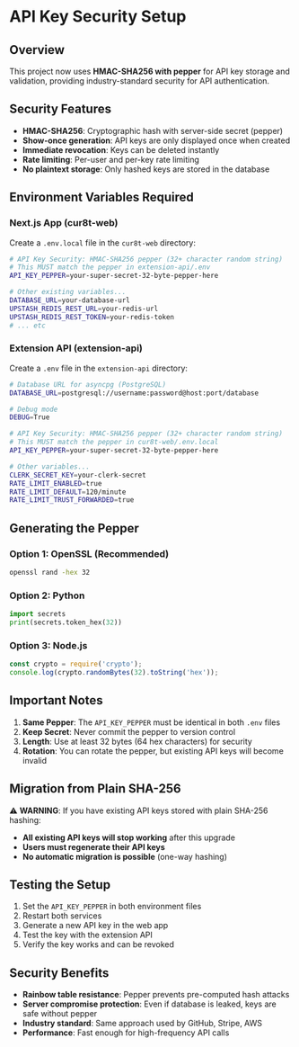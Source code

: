 # API Key Security Setup

## Overview

This project now uses **HMAC-SHA256 with pepper** for API key storage and validation, providing industry-standard security for API authentication.

## Security Features

- **HMAC-SHA256**: Cryptographic hash with server-side secret (pepper)
- **Show-once generation**: API keys are only displayed once when created
- **Immediate revocation**: Keys can be deleted instantly
- **Rate limiting**: Per-user and per-key rate limiting
- **No plaintext storage**: Only hashed keys are stored in the database

## Environment Variables Required

### Next.js App (cur8t-web)

Create a `.env.local` file in the `cur8t-web` directory:

```bash
# API Key Security: HMAC-SHA256 pepper (32+ character random string)
# This MUST match the pepper in extension-api/.env
API_KEY_PEPPER=your-super-secret-32-byte-pepper-here

# Other existing variables...
DATABASE_URL=your-database-url
UPSTASH_REDIS_REST_URL=your-redis-url
UPSTASH_REDIS_REST_TOKEN=your-redis-token
# ... etc
```

### Extension API (extension-api)

Create a `.env` file in the `extension-api` directory:

```bash
# Database URL for asyncpg (PostgreSQL)
DATABASE_URL=postgresql://username:password@host:port/database

# Debug mode
DEBUG=True

# API Key Security: HMAC-SHA256 pepper (32+ character random string)
# This MUST match the pepper in cur8t-web/.env.local
API_KEY_PEPPER=your-super-secret-32-byte-pepper-here

# Other variables...
CLERK_SECRET_KEY=your-clerk-secret
RATE_LIMIT_ENABLED=true
RATE_LIMIT_DEFAULT=120/minute
RATE_LIMIT_TRUST_FORWARDED=true
```

## Generating the Pepper

### Option 1: OpenSSL (Recommended)

```bash
openssl rand -hex 32
```

### Option 2: Python

```python
import secrets
print(secrets.token_hex(32))
```

### Option 3: Node.js

```javascript
const crypto = require('crypto');
console.log(crypto.randomBytes(32).toString('hex'));
```

## Important Notes

1. **Same Pepper**: The `API_KEY_PEPPER` must be identical in both `.env` files
2. **Keep Secret**: Never commit the pepper to version control
3. **Length**: Use at least 32 bytes (64 hex characters) for security
4. **Rotation**: You can rotate the pepper, but existing API keys will become invalid

## Migration from Plain SHA-256

⚠️ **WARNING**: If you have existing API keys stored with plain SHA-256 hashing:

- **All existing API keys will stop working** after this upgrade
- **Users must regenerate their API keys**
- **No automatic migration is possible** (one-way hashing)

## Testing the Setup

1. Set the `API_KEY_PEPPER` in both environment files
2. Restart both services
3. Generate a new API key in the web app
4. Test the key with the extension API
5. Verify the key works and can be revoked

## Security Benefits

- **Rainbow table resistance**: Pepper prevents pre-computed hash attacks
- **Server compromise protection**: Even if database is leaked, keys are safe without pepper
- **Industry standard**: Same approach used by GitHub, Stripe, AWS
- **Performance**: Fast enough for high-frequency API calls
